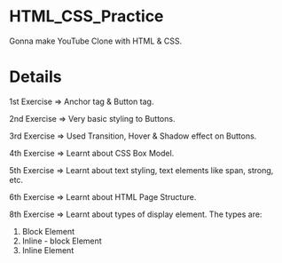 # HTML_CSS_Practice

Gonna make YouTube Clone with HTML & CSS.

# Details

1st Exercise => Anchor tag & Button tag.

2nd Exercise => Very basic styling to Buttons.

3rd Exercise => Used Transition, Hover & Shadow effect on Buttons.

4th Exercise => Learnt about CSS Box Model.

5th Exercise => Learnt about text styling, text elements like span, strong, etc.

6th Exercise => Learnt about HTML Page Structure.

8th Exercise => Learnt about types of display element. The types are:

1. Block Element
2. Inline - block Element
3. Inline Element
